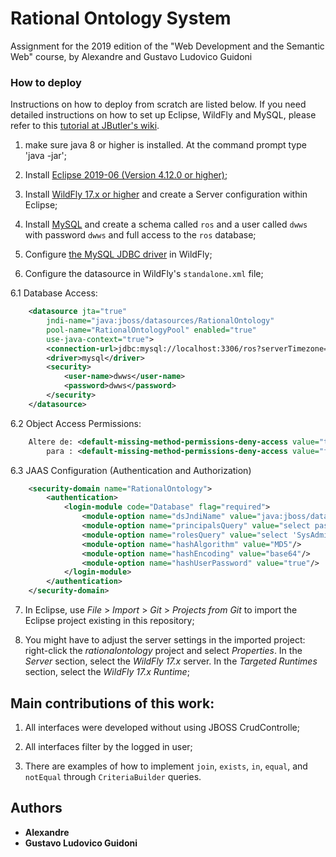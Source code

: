 # Rational Ontology System
Assignment for the 2019 edition of the "Web Development and the Semantic Web" course, by Alexandre and Gustavo Ludovico Guidoni

### How to deploy

Instructions on how to deploy from scratch are listed below. If you need detailed instructions on how to set up Eclipse, WildFly and MySQL, please refer to this [tutorial at JButler's wiki](https://github.com/dwws-ufes/jbutler/wiki/Tutorial%3A-a-Java-EE-Web-Profile-application-with-JButler%2C-part-1).

1. make sure java 8 or higher is installed. At the command prompt type 'java -jar';

2. Install [Eclipse 2019-06 (Version 4.12.0 or higher)](http://www.eclipse.org/);

3. Install [WildFly 17.x or higher](http://wildfly.org) and create a Server configuration within Eclipse;

4. Install [MySQL](http://www.mysql.com/products/community/) and create a schema called `ros` and a user called `dwws` with password `dwws` and full access to the `ros` database;

5. Configure [the MySQL JDBC driver](http://dev.mysql.com/downloads/connector/j/) in WildFly;

6. Configure the datasource in WildFly's `standalone.xml` file;

6.1 Database Access:
```XML
  	<datasource jta="true"
		jndi-name="java:jboss/datasources/RationalOntology"
		pool-name="RationalOntologyPool" enabled="true"
		use-java-context="true">
		<connection-url>jdbc:mysql://localhost:3306/ros?serverTimezone=UTC</connection-url>
		<driver>mysql</driver>
		<security>
			<user-name>dwws</user-name>
			<password>dwws</password>
		</security>
	</datasource>
```

6.2 Object Access Permissions:
```XML
	Altere de: <default-missing-method-permissions-deny-access value="true"/>
	    para : <default-missing-method-permissions-deny-access value="false"/>
```

6.3 JAAS Configuration (Authentication and Authorization)
```XML
	<security-domain name="RationalOntology">
		<authentication>
			<login-module code="Database" flag="required">
				<module-option name="dsJndiName" value="java:jboss/datasources/RationalOntology"/>
				<module-option name="principalsQuery" value="select password from user where email=?"/>
				<module-option name="rolesQuery" value="select 'SysAdmin', 'Roles' from user where email=?"/>
				<module-option name="hashAlgorithm" value="MD5"/>
				<module-option name="hashEncoding" value="base64"/>
				<module-option name="hashUserPassword" value="true"/>
			</login-module>
		</authentication>
	</security-domain>
```


7. In Eclipse, use _File_ > _Import_ > _Git_ > _Projects from Git_ to import the Eclipse project existing in this repository;

8. You might have to adjust the server settings in the imported project: right-click the _rationalontology_ project and select _Properties_. In the _Server_ section, select the _WildFly 17.x_ server. In the _Targeted Runtimes_ section, select the _WildFly 17.x Runtime_;

## Main contributions of this work:
1. All interfaces were developed without using JBOSS CrudControlle;

2. All interfaces filter by the logged in user;

3. There are examples of how to implement `join`, `exists`, `in`, `equal`, and `notEqual` through `CriteriaBuilder` queries.

## Authors

* **Alexandre**
* **Gustavo Ludovico Guidoni**
